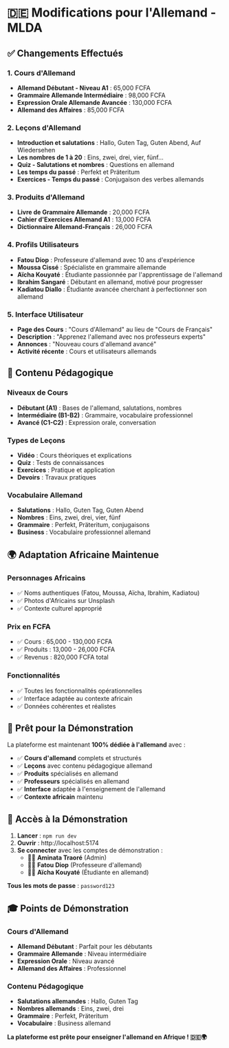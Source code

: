 # 🇩🇪 Modifications pour l'Allemand - MLDA

## ✅ Changements Effectués

### 1. **Cours d'Allemand**
- **Allemand Débutant - Niveau A1** : 65,000 FCFA
- **Grammaire Allemande Intermédiaire** : 98,000 FCFA  
- **Expression Orale Allemande Avancée** : 130,000 FCFA
- **Allemand des Affaires** : 85,000 FCFA

### 2. **Leçons d'Allemand**
- **Introduction et salutations** : Hallo, Guten Tag, Guten Abend, Auf Wiedersehen
- **Les nombres de 1 à 20** : Eins, zwei, drei, vier, fünf...
- **Quiz - Salutations et nombres** : Questions en allemand
- **Les temps du passé** : Perfekt et Präteritum
- **Exercices - Temps du passé** : Conjugaison des verbes allemands

### 3. **Produits d'Allemand**
- **Livre de Grammaire Allemande** : 20,000 FCFA
- **Cahier d'Exercices Allemand A1** : 13,000 FCFA
- **Dictionnaire Allemand-Français** : 26,000 FCFA

### 4. **Profils Utilisateurs**
- **Fatou Diop** : Professeure d'allemand avec 10 ans d'expérience
- **Moussa Cissé** : Spécialiste en grammaire allemande
- **Aïcha Kouyaté** : Étudiante passionnée par l'apprentissage de l'allemand
- **Ibrahim Sangaré** : Débutant en allemand, motivé pour progresser
- **Kadiatou Diallo** : Étudiante avancée cherchant à perfectionner son allemand

### 5. **Interface Utilisateur**
- **Page des Cours** : "Cours d'Allemand" au lieu de "Cours de Français"
- **Description** : "Apprenez l'allemand avec nos professeurs experts"
- **Annonces** : "Nouveau cours d'allemand avancé"
- **Activité récente** : Cours et utilisateurs allemands

## 🎯 Contenu Pédagogique

### Niveaux de Cours
- **Débutant (A1)** : Bases de l'allemand, salutations, nombres
- **Intermédiaire (B1-B2)** : Grammaire, vocabulaire professionnel
- **Avancé (C1-C2)** : Expression orale, conversation

### Types de Leçons
- **Vidéo** : Cours théoriques et explications
- **Quiz** : Tests de connaissances
- **Exercices** : Pratique et application
- **Devoirs** : Travaux pratiques

### Vocabulaire Allemand
- **Salutations** : Hallo, Guten Tag, Guten Abend
- **Nombres** : Eins, zwei, drei, vier, fünf
- **Grammaire** : Perfekt, Präteritum, conjugaisons
- **Business** : Vocabulaire professionnel allemand

## 🌍 Adaptation Africaine Maintenue

### Personnages Africains
- ✅ Noms authentiques (Fatou, Moussa, Aïcha, Ibrahim, Kadiatou)
- ✅ Photos d'Africains sur Unsplash
- ✅ Contexte culturel approprié

### Prix en FCFA
- ✅ Cours : 65,000 - 130,000 FCFA
- ✅ Produits : 13,000 - 26,000 FCFA
- ✅ Revenus : 820,000 FCFA total

### Fonctionnalités
- ✅ Toutes les fonctionnalités opérationnelles
- ✅ Interface adaptée au contexte africain
- ✅ Données cohérentes et réalistes

## 🚀 Prêt pour la Démonstration

La plateforme est maintenant **100% dédiée à l'allemand** avec :

- ✅ **Cours d'allemand** complets et structurés
- ✅ **Leçons** avec contenu pédagogique allemand
- ✅ **Produits** spécialisés en allemand
- ✅ **Professeurs** spécialisés en allemand
- ✅ **Interface** adaptée à l'enseignement de l'allemand
- ✅ **Contexte africain** maintenu

## 📱 Accès à la Démonstration

1. **Lancer** : `npm run dev`
2. **Ouvrir** : http://localhost:5174
3. **Se connecter** avec les comptes de démonstration :
   - 👩‍💼 **Aminata Traoré** (Admin)
   - 👩‍🏫 **Fatou Diop** (Professeure d'allemand)
   - 👩‍🎓 **Aïcha Kouyaté** (Étudiante en allemand)

**Tous les mots de passe** : `password123`

## 🎓 Points de Démonstration

### Cours d'Allemand
- **Allemand Débutant** : Parfait pour les débutants
- **Grammaire Allemande** : Niveau intermédiaire
- **Expression Orale** : Niveau avancé
- **Allemand des Affaires** : Professionnel

### Contenu Pédagogique
- **Salutations allemandes** : Hallo, Guten Tag
- **Nombres allemands** : Eins, zwei, drei
- **Grammaire** : Perfekt, Präteritum
- **Vocabulaire** : Business allemand

**La plateforme est prête pour enseigner l'allemand en Afrique ! 🇩🇪🌍**